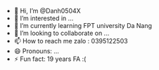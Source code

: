 - 👋 Hi, I’m @Danh0504X
- 👀 I’m interested in ...
- 🌱 I’m currently learning FPT university Da Nang
- 💞️ I’m looking to collaborate on ...
- 📫 How to reach me zalo : 0395122503
- 😄 Pronouns: ...
- ⚡ Fun fact: 19 years FA :( 

<!---
Danh0504X/Danh0504X is a ✨ special ✨ repository because its `README.md` (this file) appears on your GitHub profile.
You can click the Preview link to take a look at your changes.
--->
